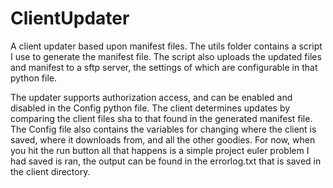# ClientUpdater

A client updater based upon manifest files. The utils folder contains a script I use to generate the manifest file. The script also uploads the updated files and manifest to a sftp server, the settings of which are configurable in that python file.

The updater supports authorization access, and can be enabled and disabled in the Config python file. The client determines updates by comparing the client files sha to that found in the generated manifest file. The Config file also contains the variables for changing where the client is saved, where it downloads from, and all the other goodies. For now, when you hit the run button all that happens is a simple project euler problem I had saved is ran, the output can be found in the errorlog.txt that is saved in the client directory.
